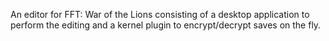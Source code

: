 An editor for FFT: War of the Lions consisting of a desktop application to perform the editing and a kernel plugin to encrypt/decrypt saves on the fly.